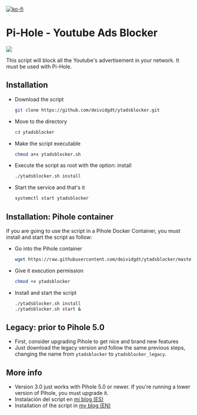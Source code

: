 [![ko-fi](https://www.ko-fi.com/img/githubbutton_sm.svg)](https://ko-fi.com/U7U01LTQB)
# Pi-Hole - Youtube Ads Blocker

![](https://deividsdocs.files.wordpress.com/2020/05/image.png)

This script will block all the Youtube's advertisement in your network. It must be used with Pi-Hole.

## Installation
- Download the script 
  
  ```sh
  git clone https://github.com/deividgdt/ytadsblocker.git
  ```
- Move to the directory
  
  ```sh
  cd ytadsblocker
  ```
- Make the script executable
   
   ```sh
   chmod a+x ytadsblocker.sh
   ```
- Execute the script as root with the option: install
  
  ```sh
  ./ytadsblocker.sh install
  ```
- Start the service and that's it
  
  ```sh
  systemctl start ytadsblocker
  ```

## Installation: Pihole container
If you are going to use the script in a Pihole Docker Container, you must install and start the script as follow:

- Go into the Pihole container

  ```sh
  wget https://raw.githubusercontent.com/deividgdt/ytadsblocker/master/ytadsblocker.sh
  ```

- Give it execution permission

  ```sh
  chmod +x ytadsblocker
  ```
  
- Install and start the script

  ```sh
  ./ytadsblocker.sh install
  ./ytadsblocker.sh start &
  ```

## Legacy: prior to Pihole 5.0

- First, consider upgrading Pihole to get nice and brand new features
- Just download the legacy version and follow the same previous steps, changing the name from `ytadsblocker` to `ytadsblocker_legacy`.

## More info
- Version 3.0 just works with Pihole 5.0 or newer. If you're running a lower version of Pihole, you must upgrade it.
- Instalación del script en [mi blog (ES)](https://deividsdocs.wordpress.com/2018/11/28/bloquear-anuncios-de-youtube-en-pihole/)
- Installation of the script in [my blog (EN)](https://deividsdocs.wordpress.com/2020/04/15/script-to-block-youtube-advertisements-in-pi-hole/)


